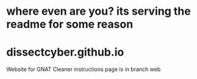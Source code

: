 # where even are you? its serving the readme for some reason

# dissectcyber.github.io
Website for GNAT Cleaner instructions page is in branch web

